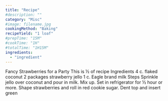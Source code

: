```yaml
---
title: "Recipe"
#description: ""
category: "Misc"
#image: filename.jpg
cookingMethod: "Baking"
recipeYield: "1 loaf"
#prepTime: "15M"
#cookTime: "1H"
#totalTime: "1H15M"
ingredients:
  - "ingredient"
---
```


Fancy Strawberries for a Party
This is ½ of recipe
Ingredients
4 c. flaked coconut
2 packages strawberry jello
1 c. Eagle brand milk
Steps
Sprinkle jello over coconut and pour in milk. Mix up.
Set in refrigerator for ½ hour or more.
Shape strawberries and roll in red cookie sugar.
Dent top and insert green
